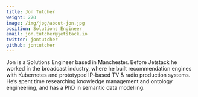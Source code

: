 ```yaml
---
title: Jon Tutcher
weight: 270
image: /img/jpg/about-jon.jpg
position: Solutions Engineer
email: jon.tutcher@jetstack.io
twitter: jontutcher
github: jontutcher
---
```


Jon is a Solutions Engineer based in Manchester. Before Jetstack he worked in the broadcast industry, where he built recommendation engines with Kubernetes and prototyped IP-based TV & radio production systems. He’s spent time researching knowledge management and ontology engineering, and has a PhD in semantic data modelling.
